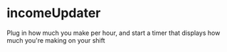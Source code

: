 # incomeUpdater
Plug in how much you make per hour, and start a timer that displays how much you're making on your shift
